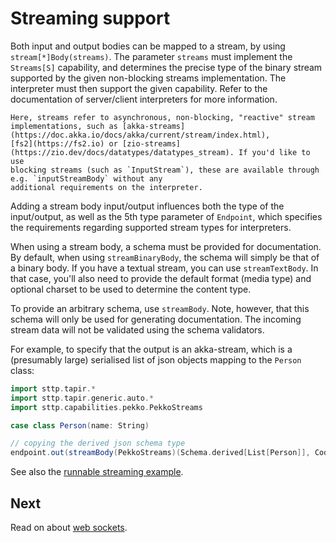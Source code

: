 # Streaming support

Both input and output bodies can be mapped to a stream, by using `stream[*]Body(streams)`. The parameter `streams` 
must implement the `Streams[S]` capability, and determines the precise type of the binary stream supported by the given
non-blocking streams implementation. The interpreter must then support the given capability. Refer to the documentation 
of server/client interpreters for more information.

```{note}
Here, streams refer to asynchronous, non-blocking, "reactive" stream implementations, such as [akka-streams](https://doc.akka.io/docs/akka/current/stream/index.html),
[fs2](https://fs2.io) or [zio-streams](https://zio.dev/docs/datatypes/datatypes_stream). If you'd like to use
blocking streams (such as `InputStream`), these are available through e.g. `inputStreamBody` without any 
additional requirements on the interpreter.
```

Adding a stream body input/output influences both the type of the input/output, as well as the 5th type parameter
of `Endpoint`, which specifies the requirements regarding supported stream types for interpreters.

When using a stream body, a schema must be provided for documentation. By default, when using `streamBinaryBody`,
the schema will simply be that of a binary body. If you have a textual stream, you can use `streamTextBody`. In that
case, you'll also need to provide the default format (media type) and optional charset to be used to determine the
content type. 

To provide an arbitrary schema, use `streamBody`. Note, however, that this schema will only be used
for generating documentation. The incoming stream data will not be validated using the schema validators.

For example, to specify that the output is an akka-stream, which is a (presumably large) serialised list of json objects 
mapping to the `Person` class:  

```scala mdoc:silent:reset
import sttp.tapir.*
import sttp.tapir.generic.auto.*
import sttp.capabilities.pekko.PekkoStreams

case class Person(name: String)

// copying the derived json schema type
endpoint.out(streamBody(PekkoStreams)(Schema.derived[List[Person]], CodecFormat.Json()))
```

See also the [runnable streaming example](../examples.md). 

## Next

Read on about [web sockets](websockets.md).
